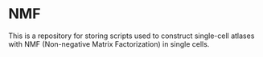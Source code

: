 # NMF
This is a repository for storing scripts used to construct single-cell atlases with NMF (Non-negative Matrix Factorization) in single cells.

